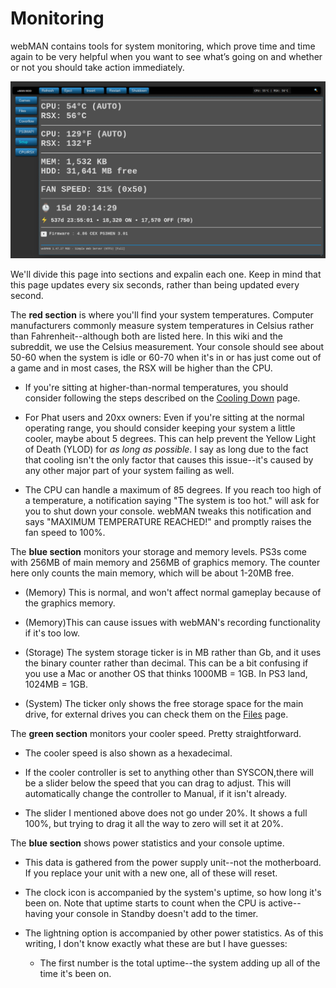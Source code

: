# Monitoring

webMAN contains tools for system monitoring, which prove time and time again to be very helpful when you want to see what’s going on and whether or not you should take action immediately.

![](../../../../.gitbook/assets/wMAN-cpursx.png)

We'll divide this page into sections and expalin each one. Keep in mind that this page updates every six seconds, rather than being updated every second.

The **red section** is where you'll find your system temperatures. Computer manufacturers commonly measure system temperatures in Celsius rather than Fahrenheit--although both are listed here. In this wiki and the subreddit, we use the Celsius measurement.  Your console should see about 50-60 when the system is idle or 60-70 when it's in or has just come out of a game and in most cases, the RSX will be higher than the CPU. 

* If you're sitting at higher-than-normal temperatures, you should consider following the steps described on the [Cooling Down](../../../../diag-and-maintenance/fix-cooling.md) page.

* For Phat users and 20xx owners: Even if you're sitting at the normal operating range, you should consider keeping your system a little cooler, maybe about 5 degrees. This can help prevent the Yellow Light of Death (YLOD) for *as long as possible*. I say as long due to the fact that cooling isn't the only factor that causes this issue--it's caused by any other major part of your system failing as well. 

* The CPU can handle a maximum of 85 degrees. If you reach too high of a temperature, a notification saying "The system is too hot." will ask for you to shut down your console. webMAN tweaks this notification and says "MAXIMUM TEMPERATURE REACHED!" and promptly raises the fan speed to 100%.

The **blue section** monitors your storage and memory levels. PS3s come with 256MB of main memory and 256MB of graphics memory. The counter here only counts the main memory, which will be about 1-20MB free.

* (Memory) This is normal, and won't affect normal gameplay because of the graphics memory.
 
* (Memory)This can cause issues with webMAN's recording functionality if it's too low. 

* (Storage) The system storage ticker is in MB rather than Gb, and it uses the binary  counter rather than decimal. This can be a bit confusing if you use a Mac or another OS that thinks 1000MB = 1GB. In PS3 land, 1024MB = 1GB.

* (System) The ticker only shows the free storage space for the main drive, for external drives you can check them on the [Files](files.md) page.

The **green section** monitors your cooler speed. Pretty straightforward.

* The cooler speed is also shown as a hexadecimal.

* If the cooler controller is set to anything other than SYSCON,there will be a slider below the speed that you can drag to adjust. This will automatically change the controller to Manual, if it isn't already.

* The slider I mentioned above does not go under 20%. It shows a full 100%, but trying to drag it all the way to zero will set it at 20%.

The **blue section** shows power statistics and your console uptime.

* This data is gathered from the power supply unit--not the motherboard. If you replace your unit with a new one, all of these will reset.

* The clock icon is accompanied by the system's uptime, so how long it's been on. Note that uptime starts to count when the CPU is active--having your console in Standby doesn't add to the timer.

* The lightning option is accompanied by other power statistics. As of this writing, I don't know exactly what these are but I have guesses:

  * The first number is the total uptime--the system adding up all of the time it's been on.
  
  